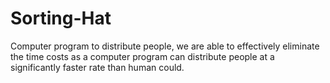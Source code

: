 # Sorting-Hat
Computer program to distribute people, we are able to effectively eliminate the time costs as a computer program can distribute people at a significantly faster rate than human could.
